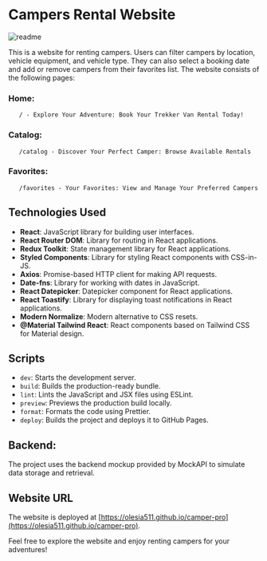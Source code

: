 # Campers Rental Website
![readme](https://github.com/Olesia511/camper-pro/assets/131859369/262c741d-8bf0-4c28-a61d-1107c9ac374f)

This is a website for renting campers. Users can filter campers by location, vehicle equipment, and vehicle type. They can also select a booking date and add or remove campers from their favorites list. The website consists of the following pages:
### Home:     
       / - Explore Your Adventure: Book Your Trekker Van Rental Today!
### Catalog:  
       /catalog - Discover Your Perfect Camper: Browse Available Rentals
### Favorites: 
       /favorites - Your Favorites: View and Manage Your Preferred Campers

## Technologies Used

- **React**: JavaScript library for building user interfaces.
- **React Router DOM**: Library for routing in React applications.
- **Redux Toolkit**: State management library for React applications.
- **Styled Components**: Library for styling React components with CSS-in-JS.
- **Axios**: Promise-based HTTP client for making API requests.
- **Date-fns**: Library for working with dates in JavaScript.
- **React Datepicker**: Datepicker component for React applications.
- **React Toastify**: Library for displaying toast notifications in React applications.
- **Modern Normalize**: Modern alternative to CSS resets.
- **@Material Tailwind React**: React components based on Tailwind CSS for Material design.

## Scripts

- `dev`: Starts the development server.
- `build`: Builds the production-ready bundle.
- `lint`: Lints the JavaScript and JSX files using ESLint.
- `preview`: Previews the production build locally.
- `format`: Formats the code using Prettier.
- `deploy`: Builds the project and deploys it to GitHub Pages.

## Backend:
The project uses the backend mockup provided by MockAPI to simulate data storage and retrieval.

## Website URL

The website is deployed at [https://olesia511.github.io/camper-pro](https://olesia511.github.io/camper-pro).

Feel free to explore the website and enjoy renting campers for your adventures!
